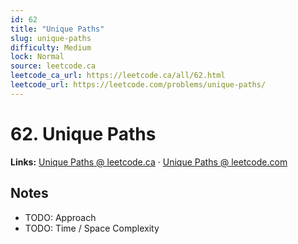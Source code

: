 ```yaml
--- 
id: 62
title: "Unique Paths"
slug: unique-paths
difficulty: Medium
lock: Normal
source: leetcode.ca
leetcode_ca_url: https://leetcode.ca/all/62.html
leetcode_url: https://leetcode.com/problems/unique-paths/
---
```


# 62. Unique Paths

**Links:** [Unique Paths @ leetcode.ca](https://leetcode.ca/all/62.html) · [Unique Paths @ leetcode.com](https://leetcode.com/problems/unique-paths/)

## Notes
- TODO: Approach
- TODO: Time / Space Complexity
